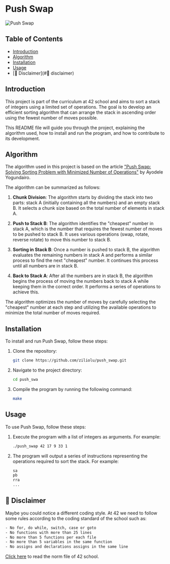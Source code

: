 # Push Swap

![Push Swap](https://your-image-url.com)

## Table of Contents

- [Introduction](#introduction)
- [Algorithm](#algorithm)
- [Installation](#installation)
- [Usage](#usage)
- [🚨 Disclaimer](#🚨 disclaimer)

## Introduction

This project is part of the curriculum at 42 school and aims to sort a stack of integers using a limited set of operations. The goal is to develop an efficient sorting algorithm that can arrange the stack in ascending order using the fewest number of moves possible.

This README file will guide you through the project, explaining the algorithm used, how to install and run the program, and how to contribute to its development.

## Algorithm

The algorithm used in this project is based on the article ["Push Swap: Solving Sorting Problem with Minimized Number of Operations"](https://medium.com/@ayogun/push-swap-c1f5d2d41e97) by Ayodele Yogundairo.

The algorithm can be summarized as follows:

1. **Chunk Division**: The algorithm starts by dividing the stack into two parts: stack A (initially containing all the numbers) and an empty stack B. It selects a chunk size based on the total number of elements in stack A.

2. **Push to Stack B**: The algorithm identifies the "cheapest" number in stack A, which is the number that requires the fewest number of moves to be pushed to stack B. It uses various operations (swap, rotate, reverse rotate) to move this number to stack B.

3. **Sorting in Stack B**: Once a number is pushed to stack B, the algorithm evaluates the remaining numbers in stack A and performs a similar process to find the next "cheapest" number. It continues this process until all numbers are in stack B.

4. **Back to Stack A**: After all the numbers are in stack B, the algorithm begins the process of moving the numbers back to stack A while keeping them in the correct order. It performs a series of operations to achieve this.

The algorithm optimizes the number of moves by carefully selecting the "cheapest" number at each step and utilizing the available operations to minimize the total number of moves required.

## Installation

To install and run Push Swap, follow these steps:

1. Clone the repository:
   ```bash
   git clone https://github.com/ziliolu/push_swap.git
2. Navigate to the project directory:
   ```bash
   cd push_swa
3. Compile the program by running the following command:
   ```bash
   make 
   
## Usage 
To use Push Swap, follow these steps:

1. Execute the program with a list of integers as arguments. For example:
   ```bash
   ./push_swap 42 17 9 33 1
2. The program will output a series of instructions representing the operations required to sort the stack. For example:
   ```bash
   sa
   pb
   rra
   ...
## 🚨 Disclaimer

Maybe you could notice a different coding style.
At 42 we need to follow some rules according to the coding standard of the school such as:

```bash
- No for, do while, switch, case or goto 
- No functions with more than 25 lines 
- No more than 5 functions per each file
- No more than 5 variables in the same function
- No assigns and declarations assigns in the same line
```
[Click here](https://github.com/MagicHatJo/-42-Norm/blob/master/norme.en.pdf) to read the norm file of 42 school. 


